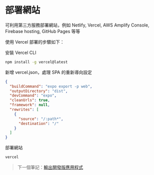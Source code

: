# 部署網站

可利用第三方服務部署網站，例如 Netlify, Vercel, AWS Amplify Console, Firebase hosting, GitHub Pages 等等

使用 Vercel 部署的步驟如下：

安裝 Vercel CLI

```bash
npm install -g vercel@latest
```

新增 vercel.json，處理 SPA 的重新導向設定

```json
{
  "buildCommand": "expo export -p web",
  "outputDirectory": "dist",
  "devCommand": "expo",
  "cleanUrls": true,
  "framework": null,
  "rewrites": [
    {
      "source": "/:path*",
      "destination": "/"
    }
  ]
}
```

部署網站

```bash
vercel
```

> 下一個筆記：[輸出開發版應用程式](/notes/08-development-build.md)